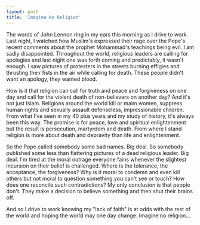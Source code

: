 ```yaml
---
layout: post  
title: 'Imagine No Religion'
---
```

The words of John Lennon ring in my ears this morning as I drive to work. Last night, I watched how Muslim's expressed their rage over the Pope's recent comments about the prophet Mohammad's teachings being evil. I am sadly disappointed. Throughout the world, religious leaders are calling for apologies and last night one was forth coming and predictably, it wasn't enough. I saw pictures of protesters in the streets burning effigies and thrusting their fists in the air while calling for death. These people didn't want an apology, they wanted blood.

How is it that religion can call for truth and peace and forgiveness on one day and call for the violent death of non-believers on another day? And it's not just Islam. Religions around the world kill or maim women, suppress human rights and sexually assault defenseless, impressionable children. From what I've seen in my 40 plus years and my study of history, it's always been this way. The promise is for peace, love and spiritual enlightenment but the result is persecution, martyrdom and death. From where I stand religion is more about death and depravity than life and enlightenment.

So the Pope called somebody some bad names. Big deal. So somebody published some less than flattering pictures of a dead religious leader. Big deal. I'm tired at the moral outrage everyone fains whenever the slightest incursion on their belief is challenged. Where is the tolerance, the acceptance, the forgiveness? Why is it moral to condemn and even kill others but not moral to question something you can't see or touch? How does one reconcile such contradictions? My only conclusion is that people don't. They make a decision to believe something and then shut their brains off.

And so I drive to work knowing my "lack of faith" is at odds with the rest of the world and hoping the world may one day change. Imagine no religion...
